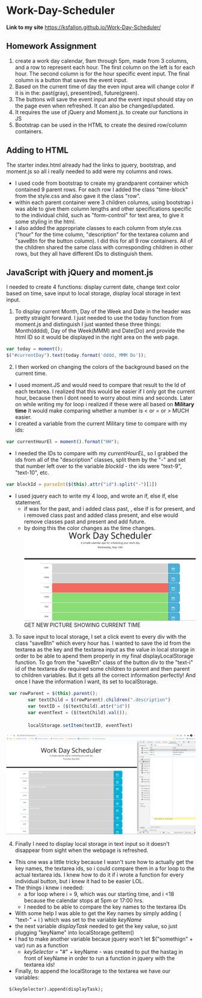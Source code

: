 # Work-Day-Scheduler

**Link to my site**
https://ksfallon.github.io/Work-Day-Scheduler/

## Homework Assignment 
1. create a work day calendar, 9am through 5pm, made from 3 columns, and a row to represent each hour. The first column on the left is for each hour. The second column is for the hour specific event input. The final column is a button that saves the event input. 
2. Based on the current time of day the even input area will change color if it is in the: past(gray), present(red), future(green).
3. The buttons will save the event input and the event input should stay on the page even when refreshed. It can also be changed/updated.
4. It requires the use of jQuery and Moment.js. to create our functions in JS
5. Bootstrap can be used in the HTML to create the desired row/column containers.

## Adding to HTML
The starter index.html already had the links to jquery, bootstrap, and moment.js so all i really needed to add were my columns and rows.
- I used code from bootstrap to create my grandparent container which contained 9 parent rows. For each row I added the class "time-block" from the style.css and also gave it the class "row". 
- within each parent container were 3 children columns, using bootstrap i was able to give them column lengths and other specifications specific to the individual child, such as "form-control" for text area, to give it some styling in the html. 
- I also added the appropriate classes to each column from style.css ("hour" for the time column, "description" for the textarea column and "saveBtn for the button column). I did this for all 9 row containers. All of the children shared the same class with corresponding children in other rows, but they all have different IDs to distinguish them.

## JavaScript with jQuery and moment.js
I needed to create 4 functions: display current date, change text color based on time, save input to local storage, display local storage in text input.
1. To display current Month, Day of the Week and Date in the header was pretty straight forward. I just needed to use the today function from moment.js and distinguish I just wanted these three things: Month(dddd), Day of the Week(MMM) and Date(Do) and provide the html ID so it would be displayed in the right area on the web page.
```javascript
var today = moment();
$("#currentDay").text(today.format('dddd, MMM Do'));
```
2. I then worked on changing the colors of the background based on the current time. 
- I used moment.JS and would need to compare that result to the Id of each textarea. I realized that this would be easier if I only got the current hour, because then I dont need to worry about mins and seconds. Later on while writing my for loop i realized if these were all based on **Military time** it would make comparing whether a number is < or = or > MUCH easier.
- I created a variable from the current Military time to compare with my ids:
```javascript
var currentHourEl = moment().format("HH");
```
- I needed the IDs to compare with my *currentHourEL*, so I grabbed the ids from all of the "description" classes, split them by the "-" and set that number left over to the variable *blockId* - the ids were "text-9", "text-10", etc.
```javascript
var blockId = parseInt($(this).attr("id").split("-")[1])
```
- I used jquery each to write my 4 loop, and wrote an if, else if, else statement. 
    - if was for the past, and i added class past, , else if is for present, and i removed class past and added class present, and else would remove classes past and present and add future.
    - by doing this the color changes as the time changes.
![Hour-Colors](https://github.com/ksfallon/Work-Day-Scheduler/blob/main/images%26gifs/WebsiteShowingTime.png)
GET NEW PICTURE SHOWING CURRENT TIME

3. To save input to local storage, I set a click event to every div with the class "saveBtn" which every hour has. I wanted to save the id from the textarea as the key and the textarea input as the value in local storage in order to be able to apend them properly in my final displayLocalStorage function. To go from the "saveBtn" class of the button div to the "text-i" id of the textarea div required some children to parent and then parent to children variables. But it gets all the correct information perfectly! And once I have the information I want, its set to localStorage.
```javascript
 var rowParent = $(this).parent();
        var textChild = $(rowParent).children(".description")
        var textID = ($(textChild).attr("id"))
        var eventText = ($(textChild).val());
        
        localStorage.setItem(textID, eventText)
```
![Local-Storage](https://github.com/ksfallon/Work-Day-Scheduler/blob/main/images%26gifs/pageWithLocalStorage.png)

4. Finally I need to display local storage in text input so it doesn't disappear from sight when the webpage is refreshed. 
- This one was a little tricky because I wasn't sure how to actually get the key names, the textarea ids, so i could compare them in a for loop to the actual textarea ids. I knew how to do it if i wrote a function for every individual button, but i knew it had to be easier LOL.
- The things i knew i needed:
    - a for loop where i = 9, which was our starting time, and i <18 because the calendar stops at 5pm or 17:00 hrs.
    - I needed to be able to compare the key names to the textarea IDs
- With some help I was able to get the Key names by simply adding ( "text-" + i ) which was set to the variable *keyName*
- the next variable *displayTask* needed to get the key value, so just plugging "keyName" into localStorage.getItem()
- I had to make another variable becaue jquery won't let $("somethign" + var) run as a function
    - *keySelector* = "#" + keyName - was created to put the hastag in front of keyName in order to run a function in jquery with the textarea ids!
- Finally, to append the localStorage to the textarea we have our variables:

```jQuery
 $(keySelector).append(displayTask);
```
